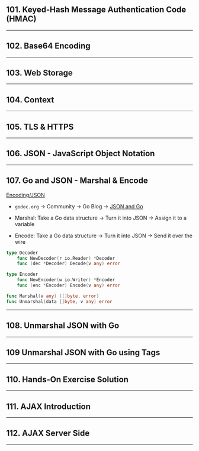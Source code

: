 ## 101. Keyed-Hash Message Authentication Code (HMAC)

***

## 102. Base64 Encoding

***

## 103. Web Storage

***

## 104. Context

***

## 105. TLS & HTTPS

***

## 106. JSON - JavaScript Object Notation

***


## 107. Go and JSON - Marshal & Encode

[Encoding/JSON](https://pkg.go.dev/encoding/json)

* `godoc.org` -> Community -> Go Blog -> [JSON and Go](https://go.dev/blog/json)

* Marshal: Take a Go data structure -> Turn it into JSON -> Assign it to a variable

* Encode:  Take a Go data structure -> Turn it into JSON -> Send it over the wire

```go
type Decoder
    func NewDecoder(r io.Reader) *Decoder
    func (dec *Decoder) Decode(v any) error

type Encoder
    func NewEncoder(w io.Writer) *Encoder
    func (enc *Encoder) Encode(v any) error
```

```go
func Marshal(v any) ([]byte, error)
func Unmarshal(data []byte, v any) error
```

***

## 108. Unmarshal JSON with Go

***

## 109 Unmarshal JSON with Go using Tags

***

## 110. Hands-On Exercise Solution

***

## 111. AJAX Introduction

***

## 112. AJAX Server Side

***
